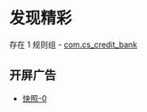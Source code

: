 # 发现精彩

存在 1 规则组 - [com.cs_credit_bank](/src/apps/com.cs_credit_bank.ts)

## 开屏广告

- [快照-0](https://i.gkd.li/import/12536487)
